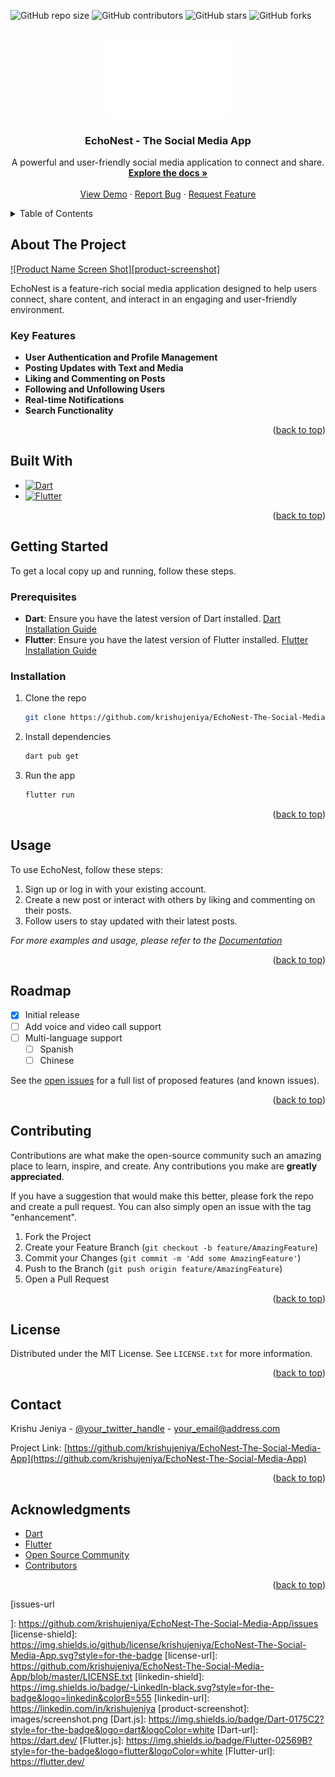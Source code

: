 <a id="readme-top"></a>



![GitHub repo size](https://img.shields.io/github/repo-size/krishujeniya/EchoNest-The-Social-Media-App)
![GitHub contributors](https://img.shields.io/github/contributors/krishujeniya/EchoNest-The-Social-Media-App)
![GitHub stars](https://img.shields.io/github/stars/krishujeniya/EchoNest-The-Social-Media-App?style=social)
![GitHub forks](https://img.shields.io/github/forks/krishujeniya/EchoNest-The-Social-Media-App?style=social)


<!-- PROJECT LOGO -->
<br />
<div align="center">
  <a href="https://github.com/krishujeniya/EchoNest-The-Social-Media-App">
    <img src="assets/iw.png" alt="Logo" width="200px">
  </a>

  <h3 align="center">EchoNest - The Social Media App</h3>

  <p align="center">
    A powerful and user-friendly social media application to connect and share.
    <br />
    <a href="https://github.com/krishujeniya/EchoNest-The-Social-Media-App"><strong>Explore the docs »</strong></a>
    <br />
    <br />
    <a href="https://github.com/krishujeniya/EchoNest-The-Social-Media-App">View Demo</a>
    ·
    <a href="https://github.com/krishujeniya/EchoNest-The-Social-Media-App/issues">Report Bug</a>
    ·
    <a href="https://github.com/krishujeniya/EchoNest-The-Social-Media-App/issues">Request Feature</a>
  </p>
</div>

<!-- TABLE OF CONTENTS -->
<details>
  <summary>Table of Contents</summary>
  <ol>
    <li>
      <a href="#about-the-project">About The Project</a>
      <ul>
        <li><a href="#built-with">Built With</a></li>
      </ul>
    </li>
    <li>
      <a href="#getting-started">Getting Started</a>
      <ul>
        <li><a href="#prerequisites">Prerequisites</a></li>
        <li><a href="#installation">Installation</a></li>
      </ul>
    </li>
    <li><a href="#usage">Usage</a></li>
    <li><a href="#roadmap">Roadmap</a></li>
    <li><a href="#contributing">Contributing</a></li>
    <li><a href="#license">License</a></li>
    <li><a href="#contact">Contact</a></li>
    <li><a href="#acknowledgments">Acknowledgments</a></li>
  </ol>
</details>

<!-- ABOUT THE PROJECT -->
## About The Project

[![Product Name Screen Shot][product-screenshot]](https://example.com)

EchoNest is a feature-rich social media application designed to help users connect, share content, and interact in an engaging and user-friendly environment.

### Key Features

- **User Authentication and Profile Management**
- **Posting Updates with Text and Media**
- **Liking and Commenting on Posts**
- **Following and Unfollowing Users**
- **Real-time Notifications**
- **Search Functionality**

<p align="right">(<a href="#readme-top">back to top</a>)</p>


## Built With

- [![Dart](https://img.shields.io/badge/Dart-0175C2?style=for-the-badge&logo=dart&logoColor=white)](https://dart.dev/)
- [![Flutter](https://img.shields.io/badge/Flutter-02569B?style=for-the-badge&logo=flutter&logoColor=white)](https://flutter.dev/)



<p align="right">(<a href="#readme-top">back to top</a>)</p>

<!-- GETTING STARTED -->
## Getting Started

To get a local copy up and running, follow these steps.

### Prerequisites

- **Dart**: Ensure you have the latest version of Dart installed. [Dart Installation Guide](https://dart.dev/get-dart)
- **Flutter**: Ensure you have the latest version of Flutter installed. [Flutter Installation Guide](https://flutter.dev/docs/get-started/install)

### Installation

1. Clone the repo
   ```sh
   git clone https://github.com/krishujeniya/EchoNest-The-Social-Media-App.git
   ```
2. Install dependencies
   ```sh
   dart pub get
   ```
3. Run the app
   ```sh
   flutter run
   ```

<p align="right">(<a href="#readme-top">back to top</a>)</p>

<!-- USAGE EXAMPLES -->
## Usage

To use EchoNest, follow these steps:

1. Sign up or log in with your existing account.
2. Create a new post or interact with others by liking and commenting on their posts.
3. Follow users to stay updated with their latest posts.

_For more examples and usage, please refer to the [Documentation](https://github.com/krishujeniya/EchoNest-The-Social-Media-App/wiki)_

<p align="right">(<a href="#readme-top">back to top</a>)</p>

<!-- ROADMAP -->
## Roadmap

- [x] Initial release
- [ ] Add voice and video call support
- [ ] Multi-language support
  - [ ] Spanish
  - [ ] Chinese

See the [open issues](https://github.com/krishujeniya/EchoNest-The-Social-Media-App/issues) for a full list of proposed features (and known issues).

<p align="right">(<a href="#readme-top">back to top</a>)</p>

<!-- CONTRIBUTING -->
## Contributing

Contributions are what make the open-source community such an amazing place to learn, inspire, and create. Any contributions you make are **greatly appreciated**.

If you have a suggestion that would make this better, please fork the repo and create a pull request. You can also simply open an issue with the tag "enhancement".

1. Fork the Project
2. Create your Feature Branch (`git checkout -b feature/AmazingFeature`)
3. Commit your Changes (`git commit -m 'Add some AmazingFeature'`)
4. Push to the Branch (`git push origin feature/AmazingFeature`)
5. Open a Pull Request

<p align="right">(<a href="#readme-top">back to top</a>)</p>

<!-- LICENSE -->
## License

Distributed under the MIT License. See `LICENSE.txt` for more information.

<p align="right">(<a href="#readme-top">back to top</a>)</p>

<!-- CONTACT -->
## Contact

Krishu Jeniya - [@your_twitter_handle](https://twitter.com/your_twitter_handle) - your_email@address.com

Project Link: [https://github.com/krishujeniya/EchoNest-The-Social-Media-App](https://github.com/krishujeniya/EchoNest-The-Social-Media-App)

<p align="right">(<a href="#readme-top">back to top</a>)</p>

<!-- ACKNOWLEDGMENTS -->
## Acknowledgments

* [Dart](https://dart.dev/)
* [Flutter](https://flutter.dev/)
* [Open Source Community](https://opensource.org/)
* [Contributors](https://github.com/krishujeniya/EchoNest-The-Social-Media-App/graphs/contributors)

<p align="right">(<a href="#readme-top">back to top</a>)</p>

<!-- MARKDOWN LINKS & IMAGES -->
<!-- https://www.markdownguide.org/basic-syntax/#reference-style-links -->
[contributors-shield]: https://img.shields.io/github/contributors/krishujeniya/EchoNest-The-Social-Media-App.svg?style=for-the-badge
[contributors-url]: https://github.com/krishujeniya/EchoNest-The-Social-Media-App/graphs/contributors
[forks-shield]: https://img.shields.io/github/forks/krishujeniya/EchoNest-The-Social-Media-App.svg?style=for-the-badge
[forks-url]: https://github.com/krishujeniya/EchoNest-The-Social-Media-App/network/members
[stars-shield]: https://img.shields.io/github/stars/krishujeniya/EchoNest-The-Social-Media-App.svg?style=for-the-badge
[stars-url]: https://github.com/krishujeniya/EchoNest-The-Social-Media-App/stargazers
[issues-shield]: https://img.shields.io/github/issues/krishujeniya/EchoNest-The-Social-Media-App.svg?style=for-the-badge
[issues-url

]: https://github.com/krishujeniya/EchoNest-The-Social-Media-App/issues
[license-shield]: https://img.shields.io/github/license/krishujeniya/EchoNest-The-Social-Media-App.svg?style=for-the-badge
[license-url]: https://github.com/krishujeniya/EchoNest-The-Social-Media-App/blob/master/LICENSE.txt
[linkedin-shield]: https://img.shields.io/badge/-LinkedIn-black.svg?style=for-the-badge&logo=linkedin&colorB=555
[linkedin-url]: https://linkedin.com/in/krishujeniya
[product-screenshot]: images/screenshot.png
[Dart.js]: https://img.shields.io/badge/Dart-0175C2?style=for-the-badge&logo=dart&logoColor=white
[Dart-url]: https://dart.dev/
[Flutter.js]: https://img.shields.io/badge/Flutter-02569B?style=for-the-badge&logo=flutter&logoColor=white
[Flutter-url]: https://flutter.dev/
